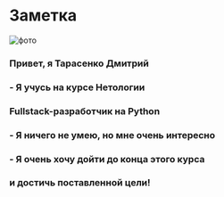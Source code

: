 # Заметка

![фото](https://japan.zdnet.com/storage/2017/05/11/0cb8582864134cd201435d7174946376/aptblocking.jpg)

### Привет, я Тарасенко Дмитрий

### - Я учусь на курсе Нетологии 
### Fullstack-разработчик на Python

### - Я ничего не умею, но мне очень интересно

### - Я очень хочу дойти до конца этого курса
### и достичь поставленной цели!


